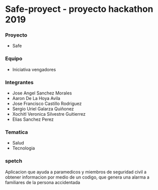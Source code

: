 # Safe-proyect - proyecto hackathon 2019
 
### Proyecto
- Safe 

### Equipo
- Iniciativa vengadores

### Integrantes
- Jose Angel Sanchez Morales
- Aaron De La Hoya Avila
- Jose Francisco Castillo Rodriguez
- Sergio Uriel Galarza Quiñonez
- Xochitl Veronica Silvestre Guitierrez
- Elias Sanchez Perez

### Tematica
- Salud
- Tecnologia

### spetch
Aplicacion que ayuda a paramedicos y miembros de seguridad civil a obtener informacion por medio de un codigo, que genera una alarma 
a familiares de la persona accidentada




